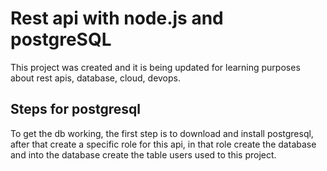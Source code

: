 # Rest api with node.js and postgreSQL

This project was created and it is being updated for learning purposes about rest apis, database, cloud, devops.

## Steps for postgresql

To get the db working, the first step is to download and install postgresql, after that create
a specific role for this api, in that role create the database and into the database create the table users used to this project.
